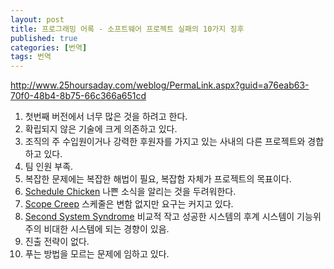 ```yaml
---
layout: post
title: 프로그래밍 어록 - 소프트웨어 프로젝트 실패의 10가지 징후
published: true
categories: [번역]
tags: 번역
---
```

http://www.25hoursaday.com/weblog/PermaLink.aspx?guid=a76eab63-70f0-48b4-8b75-66c366a651cd  
  
  
1. 첫번째 버전에서 너무 많은 것을 하려고 한다.
2. 확립되지 않은 기술에 크게 의존하고 있다.
3. 조직의 주 수입원이거나 강력한 후원자를 가지고 있는 사내의 다른 프로젝트와 경합하고 있다.
4. 팀 인원 부족.
5. 복잡한 문제에는 복잡한 해법이 필요, 복잡함 자체가 프로젝트의 목표이다.
6. [Schedule Chicken](http://www.stickyminds.com/se/S7923.asp)
    나쁜 소식을 알리는 것을 두려워한다.
7. [Scope Creep](http://www.projectperfect.com.au/info_scope_creep_mgmt.php)
    스케줄은 변함 없지만 요구는 커지고 있다.
8. [Second System Syndrome](http://www.answers.com/topic/second-system-syndrome)
    비교적 작고 성공한 시스템의 후계 시스템이 기능위주의 비대한 시스템에 되는 경향이 있음.
9. 진출 전략이 없다.
10. 푸는 방법을 모르는 문제에 임하고 있다.